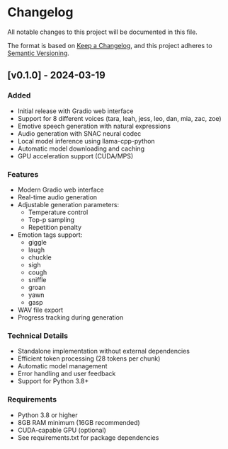 # Changelog

All notable changes to this project will be documented in this file.

The format is based on [Keep a Changelog](https://keepachangelog.com/en/1.0.0/),
and this project adheres to [Semantic Versioning](https://semver.org/spec/v2.0.0.html).

## [v0.1.0] - 2024-03-19

### Added
- Initial release with Gradio web interface
- Support for 8 different voices (tara, leah, jess, leo, dan, mia, zac, zoe)
- Emotive speech generation with natural expressions
- Audio generation with SNAC neural codec
- Local model inference using llama-cpp-python
- Automatic model downloading and caching
- GPU acceleration support (CUDA/MPS)

### Features
- Modern Gradio web interface
- Real-time audio generation
- Adjustable generation parameters:
  - Temperature control
  - Top-p sampling
  - Repetition penalty
- Emotion tags support:
  - giggle
  - laugh
  - chuckle
  - sigh
  - cough
  - sniffle
  - groan
  - yawn
  - gasp
- WAV file export
- Progress tracking during generation

### Technical Details
- Standalone implementation without external dependencies
- Efficient token processing (28 tokens per chunk)
- Automatic model management
- Error handling and user feedback
- Support for Python 3.8+

### Requirements
- Python 3.8 or higher
- 8GB RAM minimum (16GB recommended)
- CUDA-capable GPU (optional)
- See requirements.txt for package dependencies 